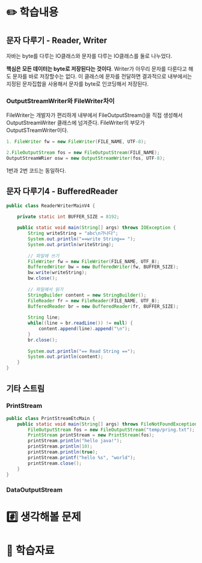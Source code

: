 # ✏️ 학습내용
## 문자 다루기 - Reader, Writer
자바는 byte를 다루는 IO클래스와 문자를 다루는 IO클래스를 둘로 나누었다.

**핵심은 모든 데이터는 byte로 저장된다는 것이다**. Writer가 아무리 문자를 다룬다고 해도 문자를 바로 저장할수는 없다. 이 클래스에 문자를 전달하면 결과적으로 내부에서는 지정된 문자집합을 사용해서 문자를 byte로 인코딩해서 저장된다.


### OutputStreamWriter와 FileWriter차이
FileWriter는 개발자가 편리하게 내부에서 FileOutputStream()을 직접 생성해서 OutputStreamWriter 클래스에 넘겨준다. 
FileWriter의 부모가 OutputSTreamWriter이다.

```java
1. FileWriter fw = new FileWriter(FILE_NAME, UTF-8);

2.FileOutputStream fos = new FileOutputStream(FILE_NAME);
OutputStreamWRier osw = new OutputStreamWriter(fos, UTF-8);
```
1번과 2번 코드는 동일하다.

## 문자 다루기4 - BufferedReader
```java
public class ReaderWriterMainV4 {

    private static int BUFFER_SIZE = 8192;
    
    public static void main(String[] args) throws IOException {
        String writeString = "abc\n가나다";
        System.out.println("==write String== ");
        System.out.println(writeString);
    
        // 파일에 쓰기
        FileWriter fw = new FileWriter(FILE_NAME, UTF_8);
        BufferedWriter bw = new BufferedWriter(fw, BUFFER_SIZE);
        bw.write(writeString);
        bw.close();
    
        // 파일에서 읽기
        StringBuilder content = new StringBuilder();
        FileReader fr = new FileReader(FILE_NAME, UTF_8);
        BufferedReader br = new BufferedReader(fr, BUFFER_SIZE);
    
        String line;
        while((line = br.readLine()) != null) {
            content.append(line).append("\n");
        }
        br.close();
    
        System.out.println("== Read String ==");
        System.out.println(content);
    }
}
```

## 기타 스트림
### PrintStream
```java
public class PrintStreamEtcMain {
    public static void main(String[] args) throws FileNotFoundException {
        FileOutputStream fos = new FileOutputStream("temp/pring.txt");
        PrintStream printStream = new PrintStream(fos);
        printStream.println("hello java!");
        printStream.println(10);
        printStream.println(true);
        printStream.printf("hello %s", "world");
        printStream.close();
    }
}
```
### DataOutputStream
# #️⃣ 생각해볼 문제
# 💫 학습자료